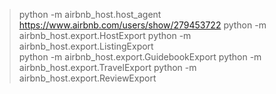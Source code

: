 >python -m airbnb_host.host_agent https://www.airbnb.com/users/show/279453722
>python -m airbnb_host.export.HostExport
>python -m airbnb_host.export.ListingExport  
>python -m airbnb_host.export.GuidebookExport 
>python -m airbnb_host.export.TravelExport
>python -m airbnb_host.export.ReviewExport